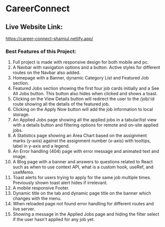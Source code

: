 # CareerConnect

## Live Website Link:
https://career-connect-shamiul.netlify.app/

### Best Features of this Project:
1. Full project is made with responsive design for both mobile and pc.
2. A Navbar with navigation options and a button. Active styles for different routes on the Navbar also added.
3. Homepage with a Banner, dynamic Category List and Featured Job section.
4. Featured Jobs section showing the first four job cards initially and a See All Jobs button. This button also hides when clicked and shows a toast.
5. Clicking on the View Details button will redirect the user to the /job/:id route showing all the details of the featured job.
6. Clicking on the Apply Now button will add the job information to local storage.
7. An Applied Jobs page showing all the applied jobs in a tabular/list view with a details button and filtering options for remote and on-site applied jobs.
8. A Statistics page showing an Area Chart based on the assignment marks (y-axis) against the assignment number (x-axis) with tooltips, label in y-axis and a legend.
9. An Error handling (404) page with error message and animated text and image.
10. A Blog page with a banner and answers to questions related to React such as when to use context API, what is a custom hook, useRef, and useMemo.
11. Toast alerts for users trying to apply for the same job multiple times. Previously shown toast alert hides if irrelevant.
12. A mobile responsive Footer.
13. Dynamic title on the tab and dynamic page title on the banner which changes with the menu.
14. When reloaded page not found error handling for different routes and live server.
15. Showing a message in the Applied Jobs page and hiding the filter select if the user hasn't applied for any job yet.
